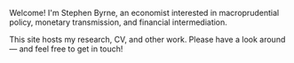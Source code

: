 Welcome! I'm Stephen Byrne, an economist interested in macroprudential policy, monetary transmission, and financial intermediation.

This site hosts my research, CV, and other work. Please have a look around — and feel free to get in touch!
